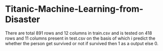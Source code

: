 # Titanic-Machine-Learning-from-Disaster
There are total 891 rows and 12 columns in train.csv and is tested on 418 rows and 11 columns present in test.csv on
the basis of which i predict the whether the person get survived or not if survived then 1 as a output else 0.
